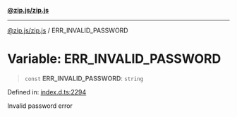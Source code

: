 [**@zip.js/zip.js**](../README.md)

***

[@zip.js/zip.js](../globals.md) / ERR\_INVALID\_PASSWORD

# Variable: ERR\_INVALID\_PASSWORD

> `const` **ERR\_INVALID\_PASSWORD**: `string`

Defined in: [index.d.ts:2294](https://github.com/gildas-lormeau/zip.js/blob/ac43341b8867abfc96920b30361a638957ffd437/index.d.ts#L2294)

Invalid password error
